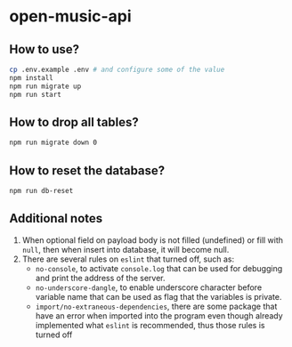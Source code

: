 # open-music-api
## How to use?
```bash
cp .env.example .env # and configure some of the value
npm install
npm run migrate up
npm run start
```

## How to drop all tables?
```bash
npm run migrate down 0
```

## How to reset the database?
```bash
npm run db-reset
```

## Additional notes
1. When optional field on payload body is not filled (undefined) or fill with `null`, then when insert into database, it will become null.
2. There are several rules on `eslint` that turned off, such as:
    * `no-console`, to activate `console.log` that can be used for debugging and print the address of the server.
    * `no-underscore-dangle`, to enable underscore character before variable name that can be used as flag that the variables is private.
    * `import/no-extraneous-dependencies`, there are some package that have an error when imported into the program even though already implemented what `eslint` is recommended, thus those rules is turned off